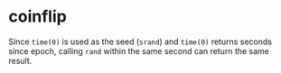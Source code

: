 # coinflip

Since `time(0)` is used as the seed (`srand`) and `time(0)` returns seconds since epoch, calling `rand` within the same second can return the same result.
